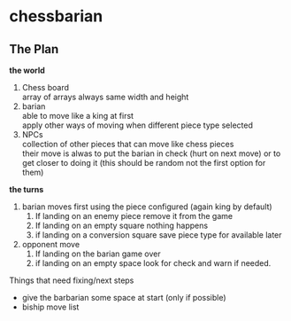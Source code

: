 # chessbarian

**The Plan**
 - 
**the world**
1. Chess board <br>
    array of arrays always same width and height <br>
2. barian <br>
    able to move like a king at first <br>
    apply other ways of moving when different piece type selected<br>
3. NPCs<br>
    collection of other pieces that can move like chess pieces<br>
    their move is alwas to put the barian in check (hurt on next move) or to get closer to doing it (this should be random not the first option for them)<br>

**the turns**
1. barian moves first using the piece configured (again king by default)
    1. If landing on an enemy piece remove it from the game
    2. If landing on an empty square nothing happens
    3. if landing on a conversion square save piece type for available later
2. opponent move 
    1. If landing on the barian game over
    2. if landing on an empty space look for check and warn if needed.
    

Things that need fixing/next steps <br>
- give the barbarian some space at start (only if possible)
- biship move list
